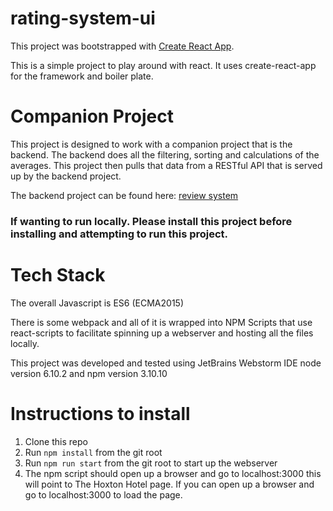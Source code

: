 # rating-system-ui

This project was bootstrapped with [Create React App](https://github.com/facebookincubator/create-react-app).

This is a simple project to play around with react. It uses create-react-app for the framework and boiler plate.

# Companion Project
This project is designed to work with a companion project that is the backend. The backend does all the filtering, 
sorting and calculations of the averages. This project then pulls that data from a RESTful API that is served up by the 
backend project.

The backend project can be found here: [review system](https://github.com/BrandonDonatoLong/review-system)

### If wanting to run locally. Please install this project before installing and attempting to run this project.

# Tech Stack
The overall Javascript is ES6 (ECMA2015) 

There is some webpack and all of it is wrapped into NPM Scripts that use react-scripts to facilitate spinning up 
a webserver and hosting all the files locally. 

This project was developed and tested using JetBrains Webstorm IDE node version 6.10.2 and npm version 3.10.10

# Instructions to install

1. Clone this repo
2. Run `npm install` from the git root
3. Run `npm run start` from the git root to start up the webserver
4. The npm script should open up a browser and go to localhost:3000 this will point to The Hoxton Hotel page. If you can open up a browser and go to localhost:3000 to load the page.